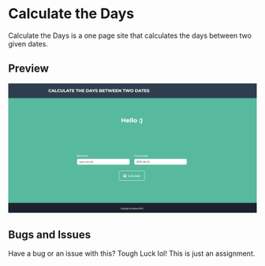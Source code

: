 # Calculate the Days

Calculate the Days is a one page site that calculates the days between two given dates.

## Preview

![Page Preview](https://raw.githubusercontent.com/andasan/CalculateDays/master/img/Screen%20Shot%202019-06-01%20at%201.03.20%20AM.png)

## Bugs and Issues

Have a bug or an issue with this? Tough Luck lol! This is just an assignment.

